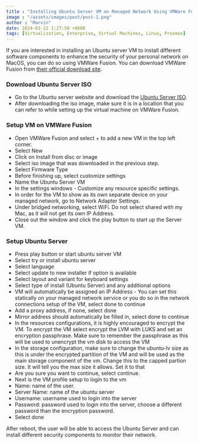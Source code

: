 ```yaml
---
title : "Installing Ubuntu Server VM on Managed Network Using VMWare Fusion - MacOS"
image : "/assets/images/post/post-1.png"
author : "Marvin"
date: 2024-03-22 1:27:58 +0600
tags: [Virtualization, Enterprise, Virtual Machines, Linux, Proxmox]
---
```

If you are interested in installing an Ubuntu server VM to install different software components to enhance the security of your personal network on MacOS, you can do so using VMWare Fusion. You can download VMWare Fusion from [their official download site](https://www.vmware.com/products/fusion/fusion-evaluation.html).

### Download Ubuntu Server ISO
* Go to the Ubuntu server website and download the [Ubuntu Server ISO](https://ubuntu.com/download/server).
* After downloading the iso image, make sure it is in a location that you can refer to while setting up the virtual machine on VMWare Fusion.

### Setup VM on VMWare Fusion
* Open VMWare Fusion and select + to add a new VM in the top left corner.
* Select New
* Click on Install from disc or image
* Select iso image that was downloaded in the previous step.
* Select Firmware Type
* Before finishing up, select customize settings
* Name the Ubuntu Server VM
* In the settings windows - Customize any resource specific settings.
* In order for the VM to show as its own separate device on your managed network, go to Network Adapter Settings.
* Under bridged networking, select WiFi. Do not select shared with my Mac, as it will not get its own IP Address.
* Close out the window and click the play button to start up the Server VM.

### Setup Ubuntu Server
* Press play button or start ubuntu server VM
* Select try or install ubuntu server
* Select language
* Select update to new installer if option is available
* Select layout and variant for keyboard settings
* Select type of install (Ubuntu Server) and any additional options
* VM will automatically be assigned an IP Address - You can set this statically on your managed network service or you do so in the network connections setup of the VM, select done to continue
* Add a proxy address, if none, select done
* Mirror address should automatically be filled in, select done to continue
* In the resources configurations, it is highly encouraged to encrypt the VM. To encrypt the VM select encrypt the LVM with LUKS and set an encryption passphrase. Make sure to remember the passphrase as this will be used to unencrypt the vm disk to access the VM
* In the storage configuration, make sure to change the ubuntu-lv size as this is under the encrypted partition of the VM and will be used as the main storage component of the vm. Change this to the capped partion size. It will tell you the max size it allows. Set it to that
* Are you sure you want to continue, select continue.
* Next is the VM profile setup to login to the vm
* Name: name of the user.
* Server Name: name of the ubuntu server
* Username: username used to login into the server
* Password: password used to login into the server, choose a different password than the encryption password.
* Select done

After reboot, the user will be able to access the Ubuntu Server and can install different security components to monitor their network.

